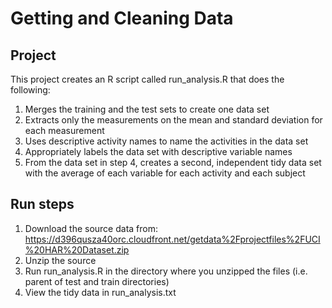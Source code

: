 # Getting and Cleaning Data

## Project
This project creates an R script called run_analysis.R that does the following:

1. Merges the training and the test sets to create one data set
1. Extracts only the measurements on the mean and standard deviation for each measurement
1. Uses descriptive activity names to name the activities in the data set
1. Appropriately labels the data set with descriptive variable names
1. From the data set in step 4, creates a second, independent tidy data set with the average of each variable for each activity and each subject

## Run steps
1. Download the source data from: https://d396qusza40orc.cloudfront.net/getdata%2Fprojectfiles%2FUCI%20HAR%20Dataset.zip 
1. Unzip the source
1. Run run_analysis.R in the directory where you unzipped the files (i.e. parent of test and train directories)
1. View the tidy data in run_analysis.txt
